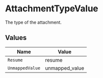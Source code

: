 # AttachmentTypeValue

The type of the attachment.


## Values

| Name            | Value           |
| --------------- | --------------- |
| `Resume`        | resume          |
| `UnmappedValue` | unmapped_value  |